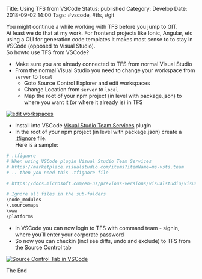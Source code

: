 Title: Using TFS from VSCode
Status: published
Category: Develop
Date: 2018-09-02 14:00
Tags: #vscode, #tfs, #git

You might continue a while working with TFS before you jump to GIT.  
At least we do that at my work. For frontend projects like Ionic, Angular, etc using a CLI for generation code templates it makes most sense to to stay in VSCode (opposed to Visual Studio).  
So howto use TFS from VSCode?

* Make sure you are already connected to TFS from normal Visual Studio
* From the normal Visual Studio you need to change your workspace from `server` to `local`
    * Goto Source Control Explorer and edit workspaces
    * Change Location from `server` to `local`
    * Map the root of your npm project (in level with package.json) to where you want it (or where it already is) in TFS 

[![edit workspaces](https://raw.githubusercontent.com/Microsoft/vsts-vscode/master/assets/tf-workspace-dialog.png)](https://github.com/Microsoft/vsts-vscode/blob/master/TFVC_README.md#what-is-the-difference-between-a-local-and-server-workspace-how-can-i-tell-which-one-im-working-with)

* Install into VSCode [Visual Studio Team Services](https://marketplace.visualstudio.com/items?itemName=ms-vsts.team) plugin
* In the root of your npm project (in level with package.json) create a [.tfignore](https://docs.microsoft.com/en-us/previous-versions/visualstudio/visual-studio-2013/jj155786(v=vs.120)#tfignore-file-example) file.  
Here is a sample:

```bash
# .tfignore
# When using VSCode plugin Visual Studio Team Services
# https://marketplace.visualstudio.com/items?itemName=ms-vsts.team
# .. then you need this .tfignore file

# https://docs.microsoft.com/en-us/previous-versions/visualstudio/visual-studio-2013/jj155786(v=vs.120)#tfignore-file-example

# Ignore all files in the sub-folders
\node_modules
\.sourcemaps
\www
\platforms
```

* In VSCode you can now login to TFS with command team - signin, where you´ll enter your corporate password
* So now you can checkin (incl see diffs, undo and exclude) to TFS from the Source Control tab

[![Source Control Tab in VSCode](https://raw.githubusercontent.com/Microsoft/vsts-vscode/master/assets/tfvc-viewlet.png)](https://github.com/Microsoft/vsts-vscode/blob/master/TFVC_README.md#the-tfvc-source-control-viewlet)

The End